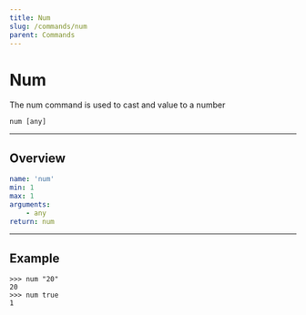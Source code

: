 ```yaml
---
title: Num
slug: /commands/num
parent: Commands
---
```


# Num
The num command is used to cast and value to a number
```
num [any]
```
---
## Overview
```yaml
name: 'num'
min: 1
max: 1
arguments:
    - any
return: num
```
---
## Example 
```
>>> num "20"
20
>>> num true
1
```